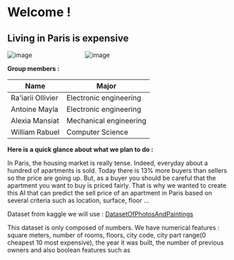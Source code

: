 # **Welcome !**
## Living in Paris is expensive
![image](https://github.com/user-attachments/assets/3fae9b24-178e-4bb8-8469-dfaae61eefcc) &emsp;&emsp;&emsp;&emsp;&emsp;&emsp;&emsp;&emsp;  ![image](https://github.com/user-attachments/assets/fd7ba857-693c-4c41-8432-f02026adb151)



**Group members :**

|        Name       |        Major           |
|-------------------|------------------------|
| Ra'iarii Ollivier | Electronic engineering |
| Antoine Mayla     | Electronic engineering |
| Alexia Mansiat    | Mechanical engineering |
| William Rabuel    | Computer Science       |



**Here is a quick glance about what we plan to do :**


In Paris, the housing market is really tense. Indeed, everyday about a hundred of apartments is sold. Today there is 13% more buyers than sellers so the price are going up. But, as a buyer you should be careful that the apartment you want to buy is priced fairly. That is why we wanted to create this AI that can predict the sell price of an apartment in Paris based on several criteria such as location, surface, floor ...

Dataset from kaggle we will use : [DatasetOfPhotosAndPaintings](https://www.kaggle.com/datasets/mssmartypants/paris-housing-price-prediction)

This dataset is only composed of numbers. We have numerical features : square meters, number of rooms, floors, city code, city part range(0 cheapest 10 most expensive), the year it was built, the number of previous owners and also boolean features such as  







